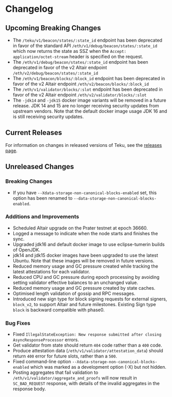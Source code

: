 # Changelog

## Upcoming Breaking Changes
- The `/teku/v1/beacon/states/:state_id` endpoint has been deprecated in favor of the standard API `/eth/v1/debug/beacon/states/:state_id` which now returns the state as SSZ when the `Accept: application/octet-stream` header is specified on the request.
- The `/eth/v1/debug/beacon/states/:state_id` endpoint has been deprecated in favor of the v2 Altair endpoint `/eth/v2/debug/beacon/states/:state_id`
- The `/eth/v1/beacon/blocks/:block_id` endpoint has been deprecated in favor of the v2 Altair endpoint `/eth/v2/beacon/blocks/:block_id`
- The `/eth/v1/validator/blocks/:slot` endpoint has been deprecated in favor of the v2 Altair endpoint `/eth/v2/validator/blocks/:slot`
- The `-jdk14` and `-jdk15` docker image variants will be removed in a future release. JDK 14 and 15 are no longer receiving security updates from upstream vendors.
  Note that the default docker image usage JDK 16 and is still receiving security updates.

## Current Releases
For information on changes in released versions of Teku, see the [releases page](https://github.com/ConsenSys/teku/releases).

## Unreleased Changes

### Breaking Changes
 - If you have `--Xdata-storage-non-canonical-blocks-enabled` set, this option has been renamed to `--data-storage-non-canonical-blocks-enabled`.

### Additions and Improvements
 - Scheduled Altair upgrade on the Prater testnet at epoch 36660.
 - Logged a message to indicate when the node starts and finishes the sync.
 - Upgraded jdk16 and default docker image to use eclipse-tumerin builds of OpenJDK.
 - jdk14 and jdk15 docker images have been upgraded to use the latest Ubuntu. Note that these images will be removed in future versions.
 - Reduced memory usage and GC pressure created while tracking the latest attestations for each validator.
 - Reduced CPU and GC pressure during epoch processing by avoiding setting validator effective balances to an unchanged value.
 - Reduced memory usage and GC pressure created by state caches.
 - Optimised length validation of gossip and RPC messages.
 - Introduced new sign type for block signing requests for external signers, `block_v2`, to support Altair and future 
milestones. Existing Sign type `block` is backward compatible with phase0.


### Bug Fixes
 - Fixed `IllegalStateException: New response submitted after closing AsyncResponseProcessor` errors.
 - Get validator from state should return `404` code rather than a `400` code.
 - Produce attestation data (`/eth/v1/validator/attestation_data`) should return `400` error for future slots, rather than a `500`.
 - Fixed command-line option `--Xdata-storage-non-canonical-blocks-enabled` which was marked as a development option (-X) but not hidden.
 - Posting aggregates that fail validation to `/eth/v1/validator/aggregate_and_proofs` will now result in `SC_BAD_REQUEST` response, with details of the invalid aggregates in the response body.

